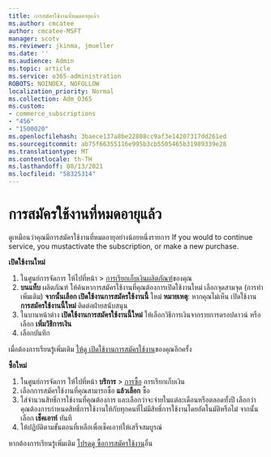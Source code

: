 ```yaml
---
title: การสมัครใช้งานที่หมดอายุแล้ว
ms.author: cmcatee
author: cmcatee-MSFT
manager: scotv
ms.reviewer: jkinma, jmueller
ms.date: ''
ms.audience: Admin
ms.topic: article
ms.service: o365-administration
ROBOTS: NOINDEX, NOFOLLOW
localization_priority: Normal
ms.collection: Adm_O365
ms.custom:
- commerce_subscriptions
- "456"
- "1500020"
ms.openlocfilehash: 3baece137a8be22808cc9af3e14207317dd261ed
ms.sourcegitcommit: ab75f66355116e995b3cb5505465b31989339e28
ms.translationtype: MT
ms.contentlocale: th-TH
ms.lasthandoff: 08/13/2021
ms.locfileid: "58325314"
---
```

# <a name="expired-subscription"></a>การสมัครใช้งานที่หมดอายุแล้ว

ดูเหมือนว่าคุณมีการสมัครใช้งานที่หมดอายุอย่างน้อยหนึ่งรายการ If you would to continue service, you mustactivate the subscription, or make a new purchase.
  
**เปิดใช้งานใหม่**
  
1. ในศูนย์การจัดการ ให้ไปที่หน้า \> [การเรียกเก็บเงินผลิตภัณฑ์](https://go.microsoft.com/fwlink/p/?linkid=842054)ของคุณ
2. **บนแท็บ** ผลิตภัณฑ์ ให้ค้นหาการสมัครใช้งานที่คุณต้องการเปิดใช้งานใหม่ เลือกจุดสามจุด (การทําเพิ่มเติม) **จากนั้นเลือก เปิดใช้งานการสมัครใช้งานนี้** ใหม่
    **หมายเหตุ**: หากคุณไม่เห็น เปิดใช้งาน **การสมัครใช้งานนี้ใหม่** ติดต่อฝ่ายสนับสนุน
3. ในบานหน้าต่าง **เปิดใช้งานการสมัครใช้งานนี้ใหม่** ให้เลือกวิธีการเงินจากรายการดรอปดาวน์ หรือเลือก **เพิ่มวิธีการเงิน**
4. เลือกบันทึก

เมื่อต้องการเรียนรู้เพิ่มเติม [ให้ดู เปิดใช้งานการสมัครใช้งาน](https://docs.microsoft.com/microsoft-365/commerce/subscriptions/reactivate-your-subscription)ของคุณอีกครั้ง

**ซื้อใหม่**
  
1. ในศูนย์การจัดการ ให้ไปที่หน้า **บริการ** \> [การซื้อ](https://go.microsoft.com/fwlink/p/?linkid=868433) การเรียกเก็บเงิน
2. เลือกการสมัครใช้งานที่คุณสามารถซื้อ **แล้วเลือก** ซื้อ
3. ใส่จํานวนสิทธิ์การใช้งานที่คุณต้องการ และเลือกว่าจะจ่ายในแต่ละเดือนหรือตลอดทั้งปี เลือกว่าคุณต้องการกําหนดสิทธิ์การใช้งานให้กับทุกคนที่ไม่มีสิทธิ์การใช้งานโดยอัตโนมัติหรือไม่ จากนั้นเลือก **เช็คเอาท์** ทันที
4. ให้ปฏิบัติตามขั้นตอนที่เหลือเพื่อเช็คเอาท์ให้เสร็จสมบูรณ์

หากต้องการเรียนรู้เพิ่มเติม [โปรดดู ซื้อการสมัครใช้งาน](https://docs.microsoft.com/microsoft-365/commerce/buy-another-subscription)อื่น